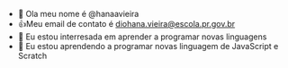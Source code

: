- 👋 Ola meu nome é @hanaavieira
- :+1:Meu email de contato é diohana.vieira@escola.pr.gov.br
- 👀 Eu estou interresada em aprender a programar novas linguagens
- 🌱 Eu estou aprendendo a programar novas linguagem de JavaScript e Scratch


<!---
hanaavieira/hanaavieira is a ✨ special ✨ repository because its `README.md` (this file) appears on your GitHub profile.
You can click the Preview link to take a look at your changes.
--->
